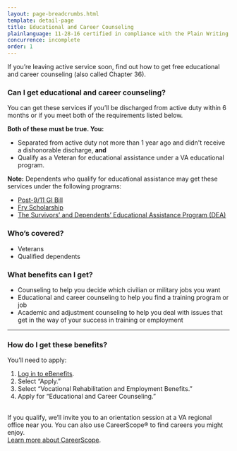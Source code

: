 ```yaml
---
layout: page-breadcrumbs.html
template: detail-page
title: Educational and Career Counseling 
plainlanguage: 11-28-16 certified in compliance with the Plain Writing Act
concurrence: incomplete
order: 1
---
```


<div class="va-introtext">

If you’re leaving active service soon, find out how to get free educational and career counseling (also called Chapter 36). 

</div>

<div class="feature" markdown="1">

### Can I get educational and career counseling?

You can get these services if you’ll be discharged from active duty within 6 months or if you meet both of the requirements listed below.

**Both of these must be true. You:**
-	Separated from active duty not more than 1 year ago and didn't receive a dishonorable discharge, **and**
-	Qualify as a Veteran for educational assistance under a VA educational program. 

**Note:** Dependents who qualify for educational assistance may get these services under the following programs:
- [Post-9/11 GI Bill](/education/gi-bill/post-9-11/)
- [Fry Scholarship](/education/gi-bill/survivors-dependent-assistance/fry-scholarship/)
- [The Survivors’ and Dependents’ Educational Assistance Program (DEA)](/education/gi-bill/survivors-dependent-assistance/dependents-education/)

### Who’s covered? 

- Veterans
- Qualified dependents 

</div>

### What benefits can I get? 

-	Counseling to help you decide which civilian or military jobs you want
-	Educational and career counseling to help you find a training program or job
-	Academic and adjustment counseling to help you deal with issues that get in the way of your success in training or employment

-----

### How do I get these benefits? 

You’ll need to apply:

1. [Log in to eBenefits](https://www.ebenefits.va.gov).
2. Select “Apply.”
3. Select “Vocational Rehabilitation and Employment Benefits.”
4. Apply for “Educational and Career Counseling.”<br /><br />

If you qualify, we’ll invite you to an orientation session at a VA regional office near you. You can also use CareerScope&reg; to find careers you might enjoy. <br> [Learn more about CareerScope](/education/tools-programs/careerscope/). 
